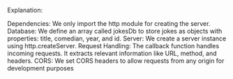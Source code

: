 Explanation:

Dependencies: We only import the http module for creating the server.
Database: We define an array called jokesDb to store jokes as objects with properties: title, comedian, year, and id.
Server: We create a server instance using http.createServer.
Request Handling: The callback function handles incoming requests. It extracts relevant information like URL, method, and headers.
CORS: We set CORS headers to allow requests from any origin for development purposes
